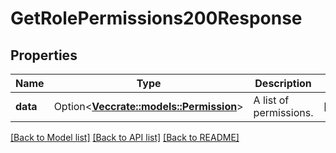 # GetRolePermissions200Response

## Properties

Name | Type | Description | Notes
------------ | ------------- | ------------- | -------------
**data** | Option<[**Vec<crate::models::Permission>**](Permission.md)> | A list of permissions. | [optional]

[[Back to Model list]](../README.md#documentation-for-models) [[Back to API list]](../README.md#documentation-for-api-endpoints) [[Back to README]](../README.md)



